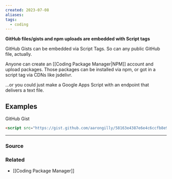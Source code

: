 ```yaml
---
created: 2023-07-08
aliases: 
tags:
  - coding
---
```

**GitHub files/gists and npm uploads are embedded with Script tags**

GitHub Gists can be embedded via Script Tags. So can any public GitHub file, actually.

Anyone can create an [[Coding Package Manager|NPM]] account and upload packages. Those packages can be installed via npm, or got in a script tag via CDNs like jsdelivr.

...or you could just make a Google Apps Script with an endpoint that delivers a text file.

## Examples

GitHub Gist

```html
<script src="https://gist.github.com/aarongilly/58163e4387e6e4c6ccfb8e97062e59c2.js"></script>
```

- ---
### Source

### Related
- [[Coding Package Manager]]